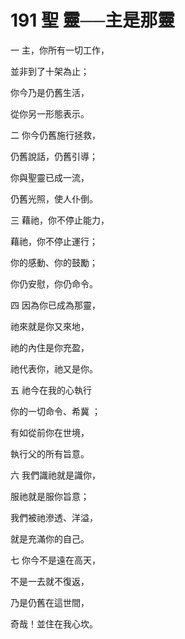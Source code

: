 # 191 聖 靈──主是那靈

一 主，你所有一切工作，

並非到了十架為止；

你今乃是仍舊生活，

從你另一形態表示。

二 你今仍舊施行拯救，

仍舊說話，仍舊引導；

你與聖靈已成一流，

仍舊光照，使人仆倒。

三 藉祂，你不停止能力，

藉祂，你不停止運行；

你的感動、你的鼓勵；

你仍安慰，你仍命令。

四 因為你已成為那靈，

祂來就是你又來地，

祂的內住是你充盈，

祂代表你，祂又是你。

五 祂今在我的心執行

你的一切命令、希冀 ；

有如從前你在世境，

執行父的所有旨意。

六 我們識祂就是識你，

服祂就是服你旨意；

我們被祂滲透、洋溢，

就是充滿你的自己。

七 你今不是遠在高天，

不是一去就不復返，

乃是仍舊在這世間，

奇哉！並住在我心坎。


